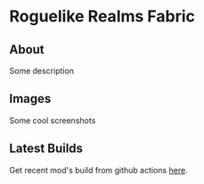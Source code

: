 # Roguelike Realms Fabric

## About

Some description

## Images

Some cool screenshots

## Latest Builds

Get recent mod's build from github actions [here](https://github.com/DoctorNight799/roguelike-realms/actions).